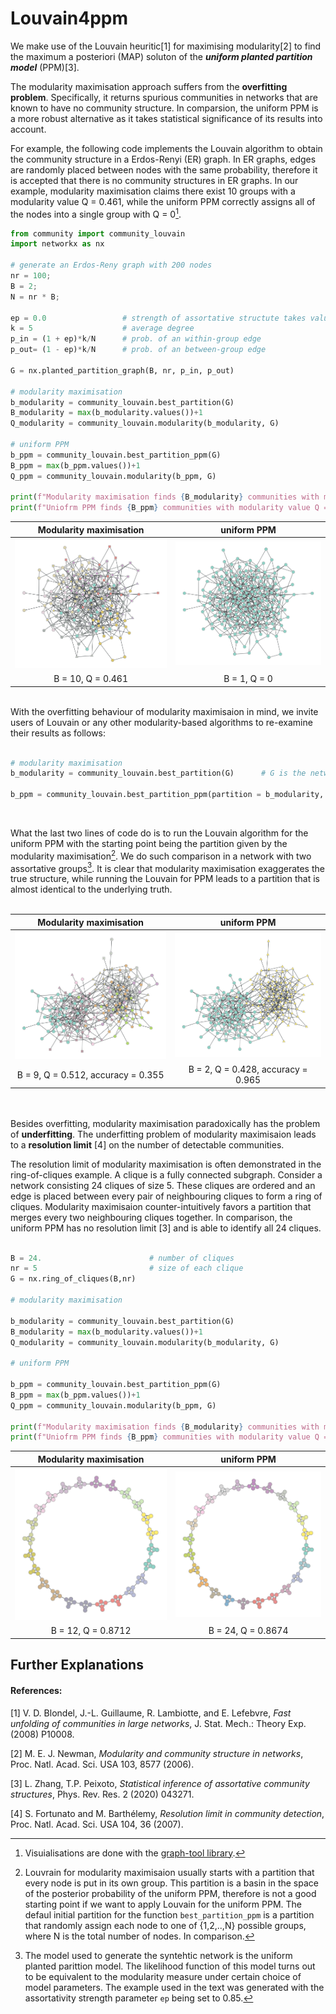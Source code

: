 Louvain4ppm
===========================
 
We make use of the Louvain heuritic[1] for maximising modularity[2] to find the maximum a posteriori (MAP) soluton of the ***uniform planted partition model*** (PPM)[3].

The modularity maximisation approach suffers from the **overfitting problem**. Specifically, it returns spurious communities in networks that are known to have no community structure. In comparsion, the uniform PPM is a more robust alternative as it takes statistical significance of its results into account. 

For example, the following code implements the Louvain algorithm to obtain the community structure in a Erdos-Renyi (ER) graph. In ER graphs, edges are randomly placed between nodes with the same probability, therefore it is accepted that there is no community structures in ER graphs. In our example, modularity maximisation claims there exist 10 groups with a modularity value Q = 0.461, while the uniform PPM correctly assigns all of the nodes into a single group with Q = 0[^1]. 

```python
from community import community_louvain
import networkx as nx

# generate an Erdos-Reny graph with 200 nodes
nr = 100; 
B = 2; 
N = nr * B; 

ep = 0.0                 # strength of assortative structute takes values in [0,1]
k = 5                    # average degree
p_in = (1 + ep)*k/N      # prob. of an within-group edge
p_out= (1 - ep)*k/N      # prob. of an between-group edge

G = nx.planted_partition_graph(B, nr, p_in, p_out)

# modularity maximisation
b_modularity = community_louvain.best_partition(G)
B_modularity = max(b_modularity.values())+1
Q_modularity = community_louvain.modularity(b_modularity, G)

# uniform PPM
b_ppm = community_louvain.best_partition_ppm(G)
B_ppm = max(b_ppm.values())+1
Q_ppm = community_louvain.modularity(b_ppm, G)

print(f"Modularity maximisation finds {B_modularity} communities with modularity value Q = {Q_modularity}", "\n")
print(f"Uniofrm PPM finds {B_ppm} communities with modularity value Q = {Q_ppm}")

```

| Modularity maximisation | uniform PPM |
:-------------------------:|:-------------------------:
<img src="/pics/synthetic_random_modularity_B_10_Q0.461-1.png" width=300><br> | <img src="/pics/synthetic_random_ppm__B_1_Q0.0.png" width=300><br>
B = 10, Q = 0.461 | B = 1, Q = 0

<br>
With the overfitting behaviour of modularity maximisaion in mind, we invite users of Louvain or any other modularity-based algorithms to re-examine their results as follows:
<br><br>

```python
# modularity maximisation
b_modularity = community_louvain.best_partition(G)      # G is the network to be analysed

b_ppm = community_louvain.best_partition_ppm(partition = b_modularity, G)
```
<br>

What the last two lines of code do is to run the Louvain algorithm for the uniform PPM with the starting point being the partition given by the modularity maximisation[^2]. We do such comparison in a network with two assortative groups[^3]. It is clear that modularity maximisation exaggerates the true structure, while running the Louvain for PPM leads to a partition that is almost identical to the underlying truth.<br><br>

| Modularity maximisation | uniform PPM |
:-------------------------:|:-------------------------:
<img src="/pics/synthetic_modularity_B_9_Q0.512-1.png" width=300><br> | <img src="/pics/synthetic_ppm_B_2_Q0.428_overlap0.355-1.png" width=300><br>
B = 9, Q = 0.512, accuracy = 0.355 | B = 2, Q = 0.428, accuracy = 0.965

<br><br>
Besides overfitting, modularity maximisation paradoxically has the problem of **underfitting**. The underfitting problem of modularity maximisaion leads to a **resolution limit** [4] on the number of detectable communities. 

The resolution limit of modularity maximisation is often demonstrated in the ring-of-cliques example. A clique is a fully connected subgraph. Consider a network consisting 24 cliques of size 5. These cliques are ordered and an edge is placed between every pair of neighbouring cliques to form a ring of cliques. Modularity maximisaion counter-intuitively favors a partition that merges every two neighbouring cliques together. In comparison, the uniform PPM has no resolution limit [3] and is able to identify all 24 cliques. 

```python

B = 24.                        # number of cliques
nr = 5                         # size of each clique
G = nx.ring_of_cliques(B,nr)

# modularity maximisation

b_modularity = community_louvain.best_partition(G)
B_modularity = max(b_modularity.values())+1
Q_modularity = community_louvain.modularity(b_modularity, G)

# uniform PPM

b_ppm = community_louvain.best_partition_ppm(G)
B_ppm = max(b_ppm.values())+1
Q_ppm = community_louvain.modularity(b_ppm, G)

print(f"Modularity maximisation finds {B_modularity} communities with modularity value Q = {Q_modularity}", "\n")
print(f"Uniofrm PPM finds {B_ppm} communities with modularity value Q = {Q_ppm}")

```
| Modularity maximisation | uniform PPM |
:-------------------------:|:-------------------------:
<img src="/pics/ring_of_clique_modularity-1.png" width=300><br> | <img src="/pics/ring_of_clique_ppm-1.png" width=300><br>
B = 12, Q = 0.8712| B = 24, Q = 0.8674


Further Explanations
----------

#### References:
<p><a>[1] V. D. Blondel, J.-L. Guillaume, R. Lambiotte, and E. Lefebvre, <em>Fast unfolding of communities in large networks</em>, J. Stat. Mech.: Theory Exp. (2008) P10008. </a>
<p><a>[2] M. E. J. Newman, <em>Modularity and community structure in networks</em>, Proc. Natl. Acad. Sci. USA 103, 8577 (2006). </a>
<p><a>[3] L. Zhang, T.P. Peixoto, <em>Statistical inference of assortative community structures</em>, Phys. Rev. Res. 2 (2020) 043271.</a>
<p><a>[4] S. Fortunato and M. Barthélemy, <em>Resolution limit in community detection</em>, Proc. Natl. Acad. Sci. USA 104, 36 (2007).</a>
    
[^1]: Visuialisations are done with the [graph-tool library](https://graph-tool.skewed.de/static/doc/draw.html).
[^2]: Louvrain for modularity maximisaion usually starts with a partition that every node is put in its own group. This partition is a basin in the space of the posterior probability of the uniform PPM, therefore is not a good starting point if we want to apply Louvain for the uniform PPM. The defaul initial partition for the function `best_partition_ppm` is a partition that randomly assign each node to one of {1,2,..,N} possible groups, where N is the total number of nodes. In comparison.
[^3]: The model used to generate the syntehtic network is the uniform planted parittion model. The likelihood function of this model turns out to be equivalent to the modularity measure under certain choice of model parameters. The example used in the text was generated with the assortativity strength parameter `ep` being set to 0.85.
